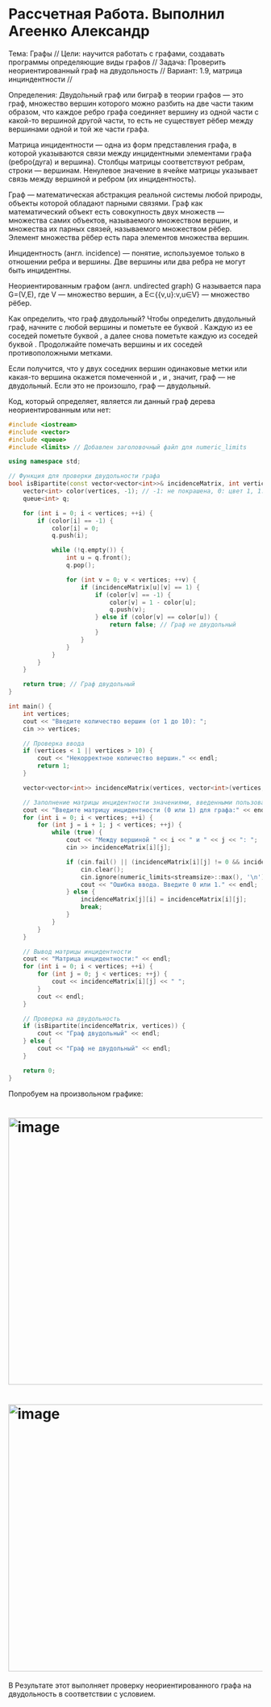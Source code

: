 <h1>Рассчетная Работа. Выполнил Агеенко Александр</h1>
Тема: Графы //
Цели: научится работать с графами, создавать программы определяющие виды графов //
Задача: Проверить неориентированный граф на двудольность //
Вариант: 1.9, матрица инциндентности //

Определения:
Двудо́льный граф или бигра́ф в теории графов — это граф, множество вершин которого можно разбить на две части таким образом, что каждое ребро графа соединяет вершину из одной части с какой-то вершиной другой части, то есть не существует рёбер между вершинами одной и той же части графа.

Матрица инцидентности — одна из форм представления графа, в которой указываются связи между инцидентными элементами графа (ребро(дуга) и вершина). Столбцы матрицы соответствуют ребрам, строки — вершинам. Ненулевое значение в ячейке матрицы указывает связь между вершиной и ребром (их инцидентность).

Граф — математическая абстракция реальной системы любой природы, объекты которой обладают парными связями. Граф как математический объект есть совокупность двух множеств — множества самих объектов, называемого множеством вершин, и множества их парных связей, называемого множеством рёбер. Элемент множества рёбер есть пара элементов множества вершин.

Инцидентность (англ. incidence) — понятие, используемое только в отношении ребра и вершины. Две вершины или два ребра не могут быть инцидентны.

Неориентированным графом (англ. undirected graph) G называется пара G=(V,E), где V — множество вершин, а E⊂{{v,u}:v,u∈V} — множество рёбер.

Как определить, что граф двудольный?
Чтобы определить двудольный граф, начните с любой вершины и пометьте ее буквой . Каждую из ее соседей пометьте буквой , а далее снова пометьте каждую из соседей  буквой . Продолжайте помечать вершины и их соседей противоположными метками.

Если получится, что у двух соседних вершин одинаковые метки или какая-то вершина окажется помеченной и , и , значит, граф — не двудольный. Если это не произошло, граф — двудольный. 

Код, который определяет, является ли данный граф дерева неориентированным или нет:


```c++
#include <iostream>
#include <vector>
#include <queue>
#include <limits> // Добавлен заголовочный файл для numeric_limits

using namespace std;

// Функция для проверки двудольности графа
bool isBipartite(const vector<vector<int>>& incidenceMatrix, int vertices) {
    vector<int> color(vertices, -1); // -1: не покрашена, 0: цвет 1, 1: цвет 2
    queue<int> q;

    for (int i = 0; i < vertices; ++i) {
        if (color[i] == -1) {
            color[i] = 0;
            q.push(i);

            while (!q.empty()) {
                int u = q.front();
                q.pop();

                for (int v = 0; v < vertices; ++v) {
                    if (incidenceMatrix[u][v] == 1) {
                        if (color[v] == -1) {
                            color[v] = 1 - color[u];
                            q.push(v);
                        } else if (color[v] == color[u]) {
                            return false; // Граф не двудольный
                        }
                    }
                }
            }
        }
    }

    return true; // Граф двудольный
}

int main() {
    int vertices;
    cout << "Введите количество вершин (от 1 до 10): ";
    cin >> vertices;

    // Проверка ввода
    if (vertices < 1 || vertices > 10) {
        cout << "Некорректное количество вершин." << endl;
        return 1;
    }

    vector<vector<int>> incidenceMatrix(vertices, vector<int>(vertices, 0));

    // Заполнение матрицы инцидентности значениями, введенными пользователем
    cout << "Введите матрицу инцидентности (0 или 1) для графа:" << endl;
    for (int i = 0; i < vertices; ++i) {
        for (int j = i + 1; j < vertices; ++j) {
            while (true) {
                cout << "Между вершиной " << i << " и " << j << ": ";
                cin >> incidenceMatrix[i][j];

                if (cin.fail() || (incidenceMatrix[i][j] != 0 && incidenceMatrix[i][j] != 1)) {
                    cin.clear();
                    cin.ignore(numeric_limits<streamsize>::max(), '\n');
                    cout << "Ошибка ввода. Введите 0 или 1." << endl;
                } else {
                    incidenceMatrix[j][i] = incidenceMatrix[i][j];
                    break;
                }
            }
        }
    }

    // Вывод матрицы инцидентности
    cout << "Матрица инцидентности:" << endl;
    for (int i = 0; i < vertices; ++i) {
        for (int j = 0; j < vertices; ++j) {
            cout << incidenceMatrix[i][j] << " ";
        }
        cout << endl;
    }

    // Проверка на двудольность
    if (isBipartite(incidenceMatrix, vertices)) {
        cout << "Граф двудольный" << endl;
    } else {
        cout << "Граф не двудольный" << endl;
    }

    return 0;
}
```

Попробуем на произвольном графике:


<h1><img width="530" alt="image" src="https://github.com/iis-32170x/RPIIS/assets/148941447/d0dbe436-a519-40f6-a48a-4a033ff58c3c"></h1>



<h1><img width="530" alt="image" src="https://github.com/iis-32170x/RPIIS/assets/148941447/f017ceee-fedb-4711-a594-b8a09fb1ddc8"></h1>




В Результате этот выполняет проверку неориентированного графа на двудольность в соответствии с условием.



